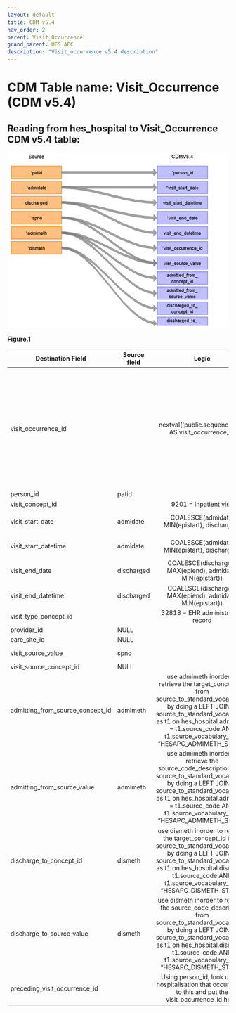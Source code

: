```yaml
---
layout: default
title: CDM v5.4
nav_order: 2
parent: Visit_Occurrence
grand_parent: HES APC
description: "Visit_occurrence v5.4 description"
---
```


# CDM Table name: Visit_Occurrence (CDM v5.4)

## Reading from hes_hospital to Visit_Occurrence CDM v5.4 table:
![](images/image12.png)

**Figure.1**

| Destination Field | Source field | Logic | Comment field |
| --- | --- | :---: | --- |
| visit_occurrence_id |  |  nextval('public.sequence_vo') AS visit_occurrence_id | A sequence called "sequence_vo" is created in the public schema to ensure the unique generation of visit_occurrence_id's. Firstly,the value of the sequence is determined by querying the maximum ID from a predefined source ({TARGET_SCHEMA_TO_LINK}._max_ids) where the field "tbl_name" = "visit_occurrence".The _max_ids table is established in the schema to be linked to the target schema, serving the purpose of storing maximum IDs for all CDM tables. This facilitates the determination of the next visit_occurrence_id in the sequence. | 
| person_id | patid |  |  |
| visit_concept_id |  | 9201 = Inpatient visit |  |
| visit_start_date | admidate | COALESCE(admidate, MIN(epistart), discharged)|  If admidate is null, use the first epistart in episode, and if also these are null, use discharged |
| visit_start_datetime | admidate | COALESCE(admidate, MIN(epistart), discharged)| If admidate is null, use the first epistart in episode, and if also these are null, use discharged |
| visit_end_date | discharged | COALESCE(discharged, MAX(epiend), admidate, MIN(epistart))| If discharged is null, use the last epiend in episode, and if also those are null, use admidate or the first of epistart |
| visit_end_datetime | discharged | COALESCE(discharged, MAX(epiend), admidate, MIN(epistart)) |If discharged is null, use the last epiend in episode, and if also those are null, use admidate or the first of epistart |
| visit_type_concept_id |  | 32818 = EHR administration record |  |
| provider_id |NULL | |  |
| care_site_id | NULL| |  |
| visit_source_value | spno |  | This will allow us to retrieve Visit_occurrence_id. |
| visit_source_concept_id |NULL  |  |  |
| admitting_from_source_concept_id | admimeth | use admimeth inorder to retrieve the target_concept_id from source_to_standard_vocab_map by doing a LEFT JOIN to source_to_standard_vocab_map as t1 on hes_hospital.admimeth = t1.source_code AND t1.source_vocabulary_id = “HESAPC_ADMIMETH_STCM”. | Check for OMOP codes from admimeth |
| admitting_from_source_value | admimeth | use admimeth inorder to retrieve the source_code_description from source_to_standard_vocab_map by doing a LEFT JOIN to source_to_standard_vocab_map as t1 on hes_hospital.admimeth = t1.source_code AND t1.source_vocabulary_id = “HESAPC_ADMIMETH_STCM”.| Definition to be added instead of number |
| discharge_to_concept_id | dismeth | use dismeth inorder to retrieve the target_concept_id from source_to_standard_vocab_map by doing a LEFT JOIN to source_to_standard_vocab_map as t1 on hes_hospital.dismeth = t1.source_code AND t1.source_vocabulary_id = “HESAPC_DISMETH_STCM”. | Check for OMOP codes from dismeth |
| discharge_to_source_value | dismeth | use dismeth inorder to retrieve the source_code_description from source_to_standard_vocab_map by doing a LEFT JOIN to source_to_standard_vocab_map as t1 on hes_hospital.dismeth = t1.source_code AND t1.source_vocabulary_id = “HESAPC_DISMETH_STCM”. | Definition to be added instead of number |
| preceding_visit_occurrence_id |  | Using person_id, look up the hospitalisation that occurs prior to this and put the visit_occurrence_id here. |  |
